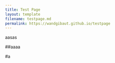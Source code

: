 ```yaml
---
title: Test Page
layout: template
filename: testpage.md
permalink: https://wandgibaut.github.io/testpage
--- 
```


aasas

##aaaa

#a
